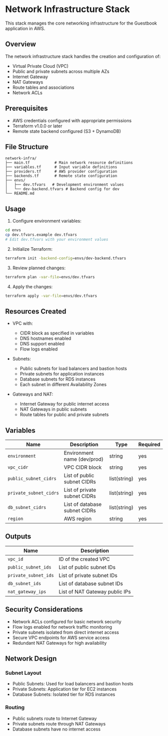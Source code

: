 # Network Infrastructure Stack

This stack manages the core networking infrastructure for the Guestbook application in AWS.

## Overview

The network infrastructure stack handles the creation and configuration of:

- Virtual Private Cloud (VPC)
- Public and private subnets across multiple AZs
- Internet Gateway
- NAT Gateways
- Route tables and associations
- Network ACLs

## Prerequisites

- AWS credentials configured with appropriate permissions
- Terraform v1.0.0 or later
- Remote state backend configured (S3 + DynamoDB)

## File Structure

```
network-infra/
├── main.tf           # Main network resource definitions
├── variables.tf      # Input variable definitions
├── providers.tf      # AWS provider configuration
├── backends.tf       # Remote state configuration
├── envs/
│   ├── dev.tfvars   # Development environment values
│   └── dev-backend.tfvars # Backend config for dev
└── README.md
```

## Usage

1. Configure environment variables:

```sh
cd envs
cp dev.tfvars.example dev.tfvars
# Edit dev.tfvars with your environment values
```

2. Initialize Terraform:

```sh
terraform init -backend-config=envs/dev-backend.tfvars
```

3. Review planned changes:

```sh
terraform plan -var-file=envs/dev.tfvars
```

4. Apply the changes:

```sh
terraform apply -var-file=envs/dev.tfvars
```

## Resources Created

- VPC with:
  - CIDR block as specified in variables
  - DNS hostnames enabled
  - DNS support enabled
  - Flow logs enabled

- Subnets:
  - Public subnets for load balancers and bastion hosts
  - Private subnets for application instances
  - Database subnets for RDS instances
  - Each subnet in different Availability Zones

- Gateways and NAT:
  - Internet Gateway for public internet access
  - NAT Gateways in public subnets
  - Route tables for public and private subnets

## Variables

| Name | Description | Type | Required |
|------|-------------|------|----------|
| `environment` | Environment name (dev/prod) | string | yes |
| `vpc_cidr` | VPC CIDR block | string | yes |
| `public_subnet_cidrs` | List of public subnet CIDRs | list(string) | yes |
| `private_subnet_cidrs` | List of private subnet CIDRs | list(string) | yes |
| `db_subnet_cidrs` | List of database subnet CIDRs | list(string) | yes |
| `region` | AWS region | string | yes |

## Outputs

| Name | Description |
|------|-------------|
| `vpc_id` | ID of the created VPC |
| `public_subnet_ids` | List of public subnet IDs |
| `private_subnet_ids` | List of private subnet IDs |
| `db_subnet_ids` | List of database subnet IDs |
| `nat_gateway_ips` | List of NAT Gateway public IPs |

## Security Considerations

- Network ACLs configured for basic network security
- Flow logs enabled for network traffic monitoring
- Private subnets isolated from direct internet access
- Secure VPC endpoints for AWS service access
- Redundant NAT Gateways for high availability

## Network Design

### Subnet Layout

- Public Subnets: Used for load balancers and bastion hosts
- Private Subnets: Application tier for EC2 instances
- Database Subnets: Isolated tier for RDS instances

### Routing

- Public subnets route to Internet Gateway
- Private subnets route through NAT Gateways
- Database subnets have no internet access
